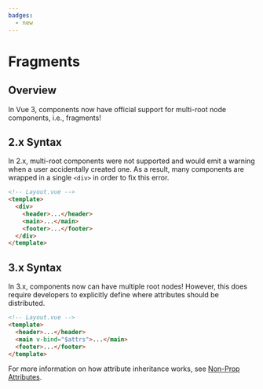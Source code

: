 ```yaml
---
badges:
  - new
---
```


# Fragments <MigrationBadges :badges="$frontmatter.badges" />

## Overview

In Vue 3, components now have official support for multi-root node components, i.e., fragments!

## 2.x Syntax

In 2.x, multi-root components were not supported and would emit a warning when a user accidentally created one. As a result, many components are wrapped in a single `<div>` in order to fix this error.

```html
<!-- Layout.vue -->
<template>
  <div>
    <header>...</header>
    <main>...</main>
    <footer>...</footer>
  </div>
</template>
```

## 3.x Syntax

In 3.x, components now can have multiple root nodes! However, this does require developers to explicitly define where attributes should be distributed.

```html
<!-- Layout.vue -->
<template>
  <header>...</header>
  <main v-bind="$attrs">...</main>
  <footer>...</footer>
</template>
```

For more information on how attribute inheritance works, see [Non-Prop Attributes](/guide/component-attrs.html).
